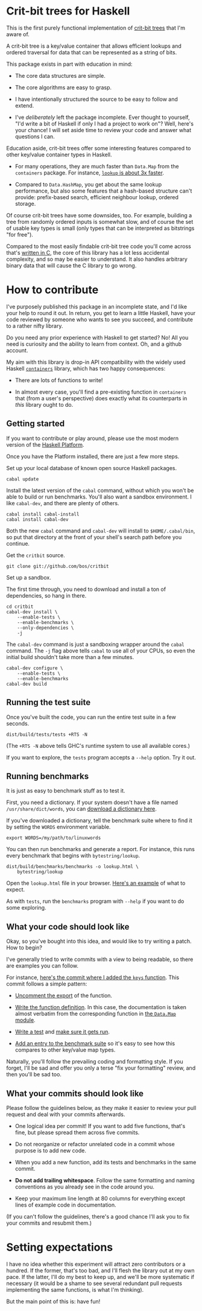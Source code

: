 Crit-bit trees for Haskell
====

This is the first purely functional implementation of [crit-bit
trees](http://cr.yp.to/critbit.html) that I'm aware of.

A crit-bit tree is a key/value container that allows efficient lookups
and ordered traversal for data that can be represented as a string of
bits.

This package exists in part with education in mind:

* The core data structures are simple.

* The core algorithms are easy to grasp.

* I have intentionally structured the source to be easy to follow and
  extend.

* I've *deliberately* left the package incomplete. Ever thought to
  yourself, "I'd write a bit of Haskell if only I had a project to
  work on"?  Well, here's your chance!  I will set aside time to
  review your code and answer what questions I can.

Education aside, crit-bit trees offer some interesting features
compared to other key/value container types in Haskell.

* For many operations, they are much faster than `Data.Map` from the
  `containers` package. For instance, [`lookup` is about 3x
  faster](http://htmlpreview.github.io/?https://github.com/bos/critbit/blob/master/doc/criterion-sample-lookup.html).

* Compared to `Data.HashMap`, you get about the same lookup
  performance, but also some features that a hash-based structure
  can't provide: prefix-based search, efficient neighbour lookup,
  ordered storage.

Of course crit-bit trees have some downsides, too. For example,
building a tree from randomly ordered inputs is somewhat slow, and of
course the set of usable key types is small (only types that can be
interpreted as bitstrings "for free").

Compared to the most easily findable crit-bit tree code you'll come
across that's [written in C](https://github.com/glk/critbit), the core
of this library has a lot less accidental complexity, and so may be
easier to understand. It also handles arbitrary binary data that will
cause the C library to go wrong.



How to contribute
====

I've purposely published this package in an incomplete state, and I'd
like your help to round it out.  In return, you get to learn a little
Haskell, have your code reviewed by someone who wants to see you
succeed, and contribute to a rather nifty library.

Do you need any prior experience with Haskell to get started? No! All
you need is curiosity and the ability to learn from context. Oh, and a
github account.

My aim with this library is drop-in API compatibility with the widely
used Haskell [`containers`](https://github.com/haskell/containers)
library, which has two happy consequences:

* There are lots of functions to write!

* In almost every case, you'll find a pre-existing function in
  `containers` that (from a user's perspective) does exactly what its
  counterparts in *this* library ought to do.


Getting started
----

If you want to contribute or play around, please use the most modern
version of the [Haskell Platform](http://www.haskell.org/platform/).

Once you have the Platform installed, there are just a few more steps.

Set up your local database of known open source Haskell packages.

    cabal update

Install the latest version of the `cabal` command, without which you
won't be able to build or run benchmarks. You'll also want a sandbox
environment. I like `cabal-dev`, and there are plenty of others.

    cabal install cabal-install
    cabal install cabal-dev

Both the new `cabal` command and `cabal-dev` will install to
`$HOME/.cabal/bin`, so put that directory at the front of your shell's
search path before you continue.

Get the `critbit` source.

    git clone git://github.com/bos/critbit

Set up a sandbox.

The first time through, you need to download and install a ton of
dependencies, so hang in there.

    cd critbit
    cabal-dev install \
        --enable-tests \
        --enable-benchmarks \
        --only-dependencies \
        -j

The `cabal-dev` command is just a sandboxing wrapper around the
`cabal` command.  The `-j` flag above tells `cabal` to use all of your
CPUs, so even the initial build shouldn't take more than a few
minutes.

    cabal-dev configure \
        --enable-tests \
        --enable-benchmarks
    cabal-dev build


Running the test suite
----

Once you've built the code, you can run the entire test suite in a few
seconds.

    dist/build/tests/tests +RTS -N

(The `+RTS -N` above tells GHC's runtime system to use all available
cores.)

If you want to explore, the `tests` program accepts a `--help`
option. Try it out.


Running benchmarks
----

It is just as easy to benchmark stuff as to test it.

First, you need a dictionary. If your system doesn't have a file named
`/usr/share/dict/words`, you can [download a dictionary
here](http://www.cs.duke.edu/~ola/ap/linuxwords).

If you've downloaded a dictionary, tell the benchmark
suite where to find it by setting the `WORDS` environment variable.

    export WORDS=/my/path/to/linuxwords

You can then run benchmarks and generate a report. For instance, this
runs every benchmark that begins with `bytestring/lookup`.

    dist/build/benchmarks/benchmarks -o lookup.html \
        bytestring/lookup

Open the `lookup.html` file in your browser. [Here's an
example](http://htmlpreview.github.io/?https://github.com/bos/critbit/blob/master/doc/criterion-sample-lookup.html)
of what to expect.

As with `tests`, run the `benchmarks` program with `--help` if you
want to do some exploring.



What your code should look like
----

Okay, so you've bought into this idea, and would like to try writing a
patch. How to begin?

I've generally tried to write commits with a view to being readable,
so there are examples you can follow.

For instance, [here's the commit where I added the `keys`
function](https://github.com/bos/critbit/commit/48438b48ca9bc5d96c1987afe7acdf4dada823f3). This
commit follows a simple pattern:

* [Uncomment the export](https://github.com/bos/critbit/commit/48438b48ca9bc5d96c1987afe7acdf4dada823f3#L0L91) of the function.

* [Write the function
  definition](https://github.com/bos/critbit/commit/48438b48ca9bc5d96c1987afe7acdf4dada823f3#L0R503).
  In this case, the documentation is taken almost verbatim from the
  corresponding function in [the `Data.Map`
  module](https://github.com/haskell/containers/blob/342a95002822cca56f2d5b086cdd5a98592d5c10/Data/Map/Base.hs#L1889).

* [Write a
  test](https://github.com/bos/critbit/commit/48438b48ca9bc5d96c1987afe7acdf4dada823f3#L2R108)
  and [make sure it gets
  run](https://github.com/bos/critbit/commit/48438b48ca9bc5d96c1987afe7acdf4dada823f3#L2R124).

* [Add an entry to the benchmark
  suite](https://github.com/bos/critbit/commit/48438b48ca9bc5d96c1987afe7acdf4dada823f3#L1R179)
  so it's easy to see how this compares to other key/value map types.

Naturally, you'll follow the prevailing coding and formatting style.
If you forget, I'll be sad and offer you only a terse "fix your
formatting" review, and then you'll be sad too.


What your commits should look like
----

Please follow the guidelines below, as they make it easier to review
your pull request and deal with your commits afterwards.

* One logical idea per commit! If you want to add five functions,
  that's fine, but please spread them across five commits.

* Do not reorganize or refactor unrelated code in a commit whose
  purpose is to add new code.

* When you add a new function, add its tests and benchmarks in the
  same commit.

* <b>Do not add trailing whitespace</b>. Follow the same formatting
  and naming conventions as you already see in the code around you.

* Keep your maximum line length at 80 columns for everything except
  lines of example code in documentation.

(If you can't follow the guidelines, there's a good chance I'll ask
you to fix your commits and resubmit them.)


Setting expectations
====

I have no idea whether this experiment will attract zero contributors
or a hundred. If the former, that's too bad, and I'll flesh the
library out at my own pace. If the latter, I'll do my best to keep up,
and we'll be more systematic if necessary (it would be a shame to see
several redundant pull requests implementing the same functions, is
what I'm thinking).

But the main point of this is: have fun!
